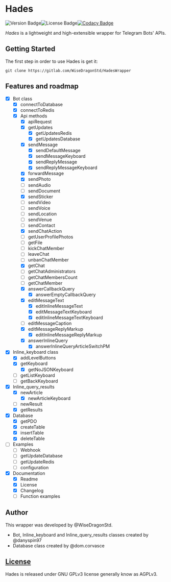 # Hades
![Version Badge](https://img.shields.io/badge/version-0.3-lightgrey.svg?style=flat)![License Badge](https://img.shields.io/badge/license-AGPLv3-blue.svg?style=flat)[![Codacy Badge](https://api.codacy.com/project/badge/Grade/37c6ba26de864c1e966aa4813b538e96)](https://www.codacy.com/app/danyspin97/HadesWrapper?utm_source=gitlab.com&amp;utm_medium=referral&amp;utm_content=WiseDragonStd/HadesWrapper/&amp;utm_campaign=Badge_Grade)

*Hades* is a lightweight and high-extensible wrapper for Telegram Bots' APIs.

## Getting Started

The first step in order to use Hades is get it:

```
git clone https://gitlab.com/WiseDragonStd/HadesWrapper
```

## Features and roadmap

- [x] Bot class
    - [x] connectToDatabase
    - [x] connectToRedis
    - [x] Api methods
        - [x] apiRequest
        - [x] getUpdates
            - [x] getUpdatesRedis
            - [x] getUpdatesDatabase
        - [x] sendMessage
            - [x] sendDefaultMessage
            - [x] sendMessageKeyboard
            - [x] sendReplyMessage
            - [x] sendReplyMessageKeyboard
        - [x] forwardMessage
        - [x] sendPhoto
        - [ ] sendAudio
        - [ ] sendDocument
        - [x] sendSticker
        - [ ] sendVideo
        - [ ] sendVoice
        - [ ] sendLocation
        - [ ] sendVenue
        - [ ] sendContact
        - [x] sendChatAction
        - [ ] getUserProfilePhotos
        - [ ] getFile
        - [ ] kickChatMember
        - [ ] leaveChat
        - [ ] unbanChatMember
        - [x] getChat
        - [ ] getChatAdministrators
        - [ ] getChatMembersCount
        - [ ] getChatMember
        - [x] answerCallbackQuery
            - [x] answerEmptyCallbackQuery
        - [x] editMessageText
            - [x] editInlineMessageText
            - [x] editMessageTextKeyboard
            - [x] editInlineMessageTextKeyboard
        - [ ] editMessageCaption
        - [x] editMessageReplyMarkup
            - [x] editInlineMessageReplyMarkup
        - [x] answerInlineQuery
            - [x] answerInlineQueryArticleSwitchPM
- [x] Inline_keyboard class
    - [x] addLevelButtons
    - [x] getKeyboard
        - [x] getNoJSONKeyboard
    - [ ] getListKeyboard
    - [ ] getBackKeyboard
- [x] Inline_query_results
    - [x] newArticle
        - [x] newArticleKeyboard
    - [ ] newResult
    - [x] getResults
-[x] Database
    - [x] getPDO
    - [x] createTable
    - [x] insertTable
    - [x] deleteTable
- [ ] Examples
    - [ ] Webhook
    - [ ] getUpdateDatabase
    - [ ] getUpdateRedis
    - [ ] configuration
- [x] Documentation
    - [x] Readme
    - [x] License
    - [x] Changelog
    - [ ] Function examples

## Author
This wrapper was developed by @WiseDragonStd.
- Bot, Inline_keyboard and Inline_query_results classes created by @danyspin97
- Database class created by @dom.corvasce

## [License](https://gitlab.com/WiseDragonStd/HadesWrapper/blob/master/LICENSE.md)

Hades is released under GNU GPLv3 license generally know as AGPLv3.